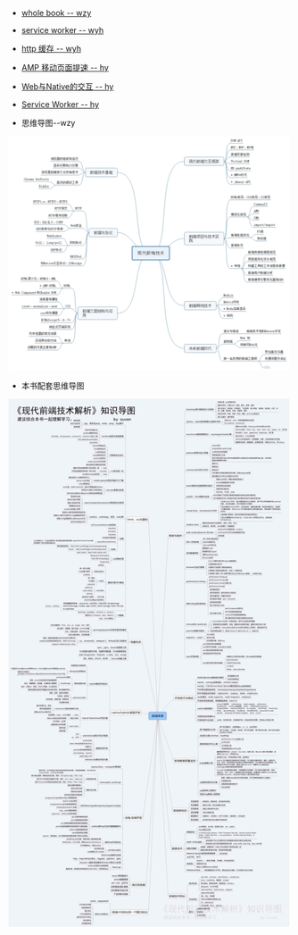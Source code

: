 + [whole book -- wzy](http://note.youdao.com/noteshare?id=79e7df1b185ddb3c195fa56e2cf12a97)
+ [service worker -- wyh](http://note.youdao.com/noteshare?id=5d1a443c61a0695a89db6147eee8c9c1)
+ [http 缓存 -- wyh](http://note.youdao.com/noteshare?id=a0d9e93d34dccf871772a5f9a78fa9db)
+ [AMP 移动页面提速 -- hy](http://note.youdao.com/noteshare?id=457329618f796c17a66c2e644a941e8e)
+ [Web与Native的交互 -- hy](http://note.youdao.com/noteshare?id=5b8b460ae5a91ce67655cb39ef963561)
+ [Service Worker -- hy](http://note.youdao.com/noteshare?id=5d1a443c61a0695a89db6147eee8c9c1)

+ 思维导图--wzy

![image](./images/现代前端技术.jpg)

+ 本书配套思维导图

![image](./images/现代前端技术解析_V2@高清.jpg)